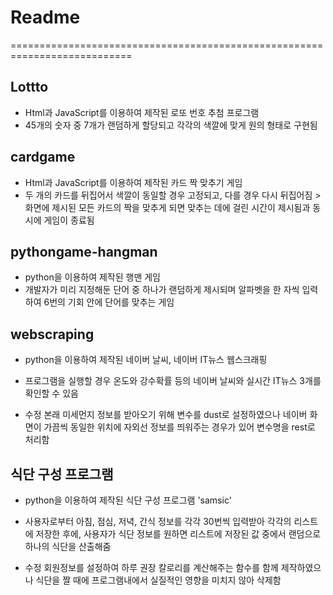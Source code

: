 # Readme
===========================================================================
## Lottto
+ Html과 JavaScript를 이용하여 제작된 로또 번호 추첨 프로그램
+ 45개의 숫자 중 7개가 랜덤하게 할당되고 각각의 색깔에 맞게 원의 형태로 구현됨

## cardgame
+ Html과 JavaScript를 이용하여 제작된 카드 짝 맞추기 게임
+ 두 개의 카드를 뒤집어서 색깔이 동일할 경우 고정되고, 다를 경우 다시 뒤집어짐 > 화면에 제시된 모든 카드의 짝을 맞추게 되면 맞추는 데에 걸린 시간이
제시됨과 동시에 게임이 종료됨

## pythongame-hangman
+ python을 이용하여 제작된 행맨 게임
+ 개발자가 미리 지정해둔 단어 중 하나가 랜덤하게 제시되며 알파벳을 한 자씩 입력하여 6번의 기회 안에 단어를 맞추는 게임

## webscraping
+ python을 이용하여 제작된 네이버 날씨, 네이버 IT뉴스 웹스크래핑
+ 프로그램을 실행할 경우 온도와 강수확률 등의 네이버 날씨와 실시간 IT뉴스 3개를 확인할 수 있음

+ 수정
   본래 미세먼지 정보를 받아오기 위해 변수를 dust로 설정하였으나 네이버 화면이 가끔씩 동일한 위치에 자외선 정보를 띄워주는 경우가 있어
  변수명을 rest로 처리함
  
## 식단 구성 프로그램
+ python을 이용하여 제작된 식단 구성 프로그램 'samsic'
+ 사용자로부터 아침, 점심, 저녁, 간식 정보를 각각 30번씩 입력받아 각각의 리스트에 저장한 후에, 사용자가 식단 정보를 원하면 
리스트에 저장된 값 중에서 랜덤으로 하나의 식단을 산출해줌

+ 수정
   회원정보를 설정하여 하루 권장 칼로리를 계산해주는 함수를 함께 제작하였으나 식단을 짤 때에 프로그램내에서 실질적인 영향을 미치지 않아
  삭제함
